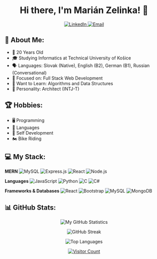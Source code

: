 <!-- Title and Contact Information -->
<div align="center">
  <h1>Hi there, I'm Marián Zelinka! 👋</h1>
  <p>
    <a href="https://www.linkedin.com/in/marián-zelinka-96a46b25a/">
      <img src="https://img.shields.io/badge/LinkedIn-%230077B5.svg?logo=linkedin&logoColor=white" alt="LinkedIn">
    </a>
    <a href="mailto:marian.zelinka@protonmail.com">
      <img src="https://img.shields.io/badge/Email-%230077B5.svg?logo=mail.ru&logoColor=white" alt="Email">
    </a>
  </p>
</div>


<!-- About Me Section -->
## 🤵 About Me:
- 🎂 20 Years Old
- 🎓 Studying Informatics at Technical University of Košice
- 🗣 Languages: Slovak (Native), English (B2), German (B1), Russian (Conversational)
- 🧐 Focused on: Full Stack Web Development
- 🦉 Want to Learn: Algorithms and Data Structures
- 🧠 Personality: Architect (INTJ-T)

<!-- Hobbies Section -->
## 🏆 Hobbies:
- 🖥️ Programming
- 👅 Languages
- 🧘 Self Development
- 🏍️ Bike Riding

<!-- My Stack Section -->
## 💻 My Stack:
**MERN**
![MySQL](https://img.shields.io/badge/mysql-%2300f.svg?style=flat-square&logo=mysql&logoColor=white)
![Express.js](https://img.shields.io/badge/express.js-%23404d59.svg?style=flat-square&logo=express&logoColor=%2361DAFB)
![React](https://img.shields.io/badge/react-%2320232a.svg?style=flat-square&logo=react&logoColor=%2361DAFB)
![Node.js](https://img.shields.io/badge/node.js-6DA55F?style=flat-square&logo=node.js&logoColor=white)

**Languages**
![JavaScript](https://img.shields.io/badge/javascript-%23323330.svg?style=flat-square&logo=javascript&logoColor=%23F7DF1E)
![Python](https://img.shields.io/badge/python-3670A0?style=flat-square&logo=python&logoColor=ffdd54)
![C](https://img.shields.io/badge/c-%2300599C.svg?style=flat-square&logo=c&logoColor=white)
![C#](https://img.shields.io/badge/c%23-%23239120.svg?style=flat-square&logo=c-sharp&logoColor=white)

**Frameworks & Databases**
![React](https://img.shields.io/badge/react-%2320232a.svg?style=flat-square&logo=react&logoColor=%2361DAFB)
![Bootstrap](https://img.shields.io/badge/bootstrap-%23563D7C.svg?style=flat-square&logo=bootstrap&logoColor=white)
![MySQL](https://img.shields.io/badge/mysql-%2300f.svg?style=flat-square&logo=mysql&logoColor=white)
![MongoDB](https://img.shields.io/badge/MongoDB-%234ea94b.svg?style=flat-square&logo=mongodb&logoColor=white)

<!-- GitHub Stats Section -->
## 📊 GitHub Stats:
<p align="center">
  <img src="https://github-readme-stats.vercel.app/api?username=Maikelek&theme=react&hide_border=false&include_all_commits=false&count_private=false" alt="My GitHub Statistics">
</p>

<p align="center">
  <img src="https://github-readme-streak-stats.herokuapp.com/?user=Maikelek&theme=react&hide_border=false" alt="GitHub Streak">
</p>

<p align="center">
  <img src="https://github-readme-stats.vercel.app/api/top-langs/?username=Maikelek&theme=react&hide_border=false&include_all_commits=false&count_private=false&layout=compact" alt="Top Languages">
</p>

<p align="center">
  <a href="https://visitcount.itsvg.in/api?id=Maikelek&icon=7&color=0"><img src="https://visitcount.itsvg.in/api?id=Maikelek&icon=7&color=0" alt="Visitor Count"></a>
</p>


